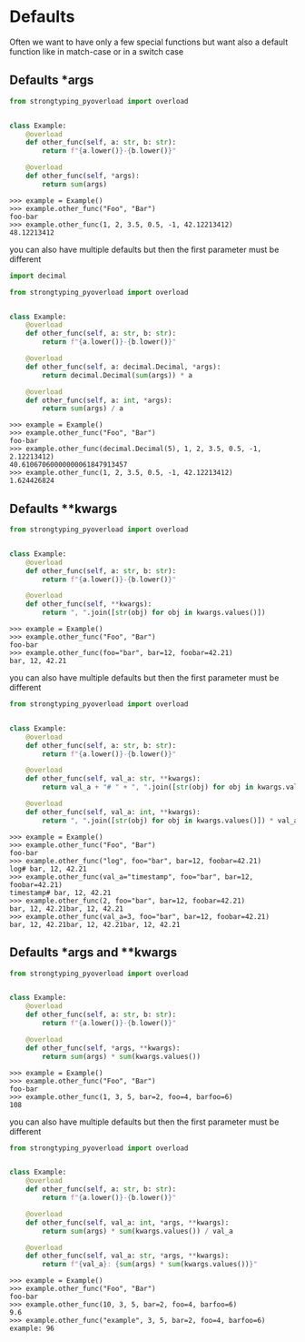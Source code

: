 # Defaults
Often we want to have only a few special functions but want also a default function like in match-case or in a switch case

## Defaults *args
```python
from strongtyping_pyoverload import overload


class Example:
    @overload
    def other_func(self, a: str, b: str):
        return f"{a.lower()}-{b.lower()}"

    @overload
    def other_func(self, *args):
        return sum(args)
```
```pycon
>>> example = Example()
>>> example.other_func("Foo", "Bar")
foo-bar
>>> example.other_func(1, 2, 3.5, 0.5, -1, 42.12213412)
48.12213412
```
you can also have multiple defaults but then the first parameter must be different
```python
import decimal

from strongtyping_pyoverload import overload


class Example:
    @overload
    def other_func(self, a: str, b: str):
        return f"{a.lower()}-{b.lower()}"

    @overload
    def other_func(self, a: decimal.Decimal, *args):
        return decimal.Decimal(sum(args)) * a

    @overload
    def other_func(self, a: int, *args):
        return sum(args) / a
```
```pycon
>>> example = Example()
>>> example.other_func("Foo", "Bar")
foo-bar
>>> example.other_func(decimal.Decimal(5), 1, 2, 3.5, 0.5, -1, 2.12213412)
40.61067060000000061847913457
>>> example.other_func(1, 2, 3.5, 0.5, -1, 42.12213412)
1.624426824
```

## Defaults **kwargs
```python
from strongtyping_pyoverload import overload


class Example:
    @overload
    def other_func(self, a: str, b: str):
        return f"{a.lower()}-{b.lower()}"

    @overload
    def other_func(self, **kwargs):
        return ", ".join([str(obj) for obj in kwargs.values()])
```
```pycon
>>> example = Example()
>>> example.other_func("Foo", "Bar")
foo-bar
>>> example.other_func(foo="bar", bar=12, foobar=42.21)
bar, 12, 42.21
```
you can also have multiple defaults but then the first parameter must be different
```python
from strongtyping_pyoverload import overload


class Example:
    @overload
    def other_func(self, a: str, b: str):
        return f"{a.lower()}-{b.lower()}"

    @overload
    def other_func(self, val_a: str, **kwargs):
        return val_a + "# " + ", ".join([str(obj) for obj in kwargs.values()])

    @overload
    def other_func(self, val_a: int, **kwargs):
        return ", ".join([str(obj) for obj in kwargs.values()]) * val_a
```
```pycon
>>> example = Example()
>>> example.other_func("Foo", "Bar")
foo-bar
>>> example.other_func("log", foo="bar", bar=12, foobar=42.21)
log# bar, 12, 42.21
>>> example.other_func(val_a="timestamp", foo="bar", bar=12, foobar=42.21)
timestamp# bar, 12, 42.21
>>> example.other_func(2, foo="bar", bar=12, foobar=42.21)
bar, 12, 42.21bar, 12, 42.21
>>> example.other_func(val_a=3, foo="bar", bar=12, foobar=42.21)
bar, 12, 42.21bar, 12, 42.21bar, 12, 42.21
```

## Defaults *args and **kwargs
```python
from strongtyping_pyoverload import overload


class Example:
    @overload
    def other_func(self, a: str, b: str):
        return f"{a.lower()}-{b.lower()}"

    @overload
    def other_func(self, *args, **kwargs):
        return sum(args) * sum(kwargs.values())
```
```pycon
>>> example = Example()
>>> example.other_func("Foo", "Bar")
foo-bar
>>> example.other_func(1, 3, 5, bar=2, foo=4, barfoo=6)
108
```
you can also have multiple defaults but then the first parameter must be different
```python
from strongtyping_pyoverload import overload


class Example:
    @overload
    def other_func(self, a: str, b: str):
        return f"{a.lower()}-{b.lower()}"

    @overload
    def other_func(self, val_a: int, *args, **kwargs):
        return sum(args) * sum(kwargs.values()) / val_a

    @overload
    def other_func(self, val_a: str, *args, **kwargs):
        return f"{val_a}: {sum(args) * sum(kwargs.values())}"
```
```pycon
>>> example = Example()
>>> example.other_func("Foo", "Bar")
foo-bar
>>> example.other_func(10, 3, 5, bar=2, foo=4, barfoo=6)
9.6
>>> example.other_func("example", 3, 5, bar=2, foo=4, barfoo=6)
example: 96
```
